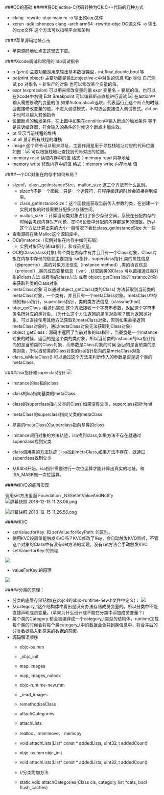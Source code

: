 ###OC的基础
#####将Objective-C代码转换为C和C++代码的几种方式
* clang -rewrite-objc main.m -o 输出的cpp文件 
* xcrun -sdk iphoneos clang -arch arm64 -rewrite-objc OC源文件 -o 输出的cpp文件 这个方法可以指明平台和架构

####苹果源码地址点击
* 苹果源码地址点击[这里](https://opensource.apple.com/tarballs/)去下载。

####Xcode调试和常用的lldb调试指令
* p (print) 主要功能是用来输出基本数据类型，int,float,double,bool 等
* po(print object) 主要功能是输出objective-c中对象的信息 和p 类似 自己测试 po 对象名 = 新生产的对象 也可以修改某个变量的值。
* expr (expression) 可以用来修改变量的值 expr 变量名 = 要赋的值。也可以在Xcode中右键 Edit Breakpoint 可以编辑断点直接进行调试 ![](编辑断点.png) 在action中输入需要修改的变量的值 如果Automaticall选项，代表运行到这个断点的时候会直接修改变量的值，不进入调试模式，不勾选会直接进入调试模式。action中也可以输入其他指令
* 设置断点的触发条件，在上图中如果在condition中输入断点的触发条件 等于是告诉编译器，符合输入的条件的时候这个断点才能生效。
* bt 显示当前线程的堆栈
* bt all 显示所有线程的堆栈
* image 这个命令可以用来寻址，主要作用是用于寻找栈地址对应的代码位置 如图：![](lldb-image.png) 可以根据栈地址查找到代码对应的位置。
*  memory read  读取内存中的值 格式：memory read 内存地址
*  memory write 修改内存中的值 格式：memory write 内存地址 值

####一个OC对象在内存中如何布局？
* sizeof，class_getInstanceSize，malloc_size 这三个方法有什么区别。
	* sizeof:不是一个函数，只是一个运算符，在程序编译的时候会直接得到结果。 
	* class_getInstanceSize：这个函数是获取当前传入参数的类，在创建一个实例对象的时候需要分配多少存储空间。
	* malloc_size	：计算当前类对象占用了多少存储空间，系统在分配内存的时候会考虑内存对齐问题，在iOS设备中分配的内存都是16的倍数。所以这个方法计算出来的大小一般情况下会比class_getInstanceSize 大一些
* 查看源码在libMalloc这个源码库中。
* OC的instonce（实例对象在内存中如何布局）
	* 实例对象只存储isa指针，和成员变量。 
* OC的Class(class对象):每个类在内存中有并且只有一个Class对象，Class对象在内存中存储的信息主要包括 isa指针，superclass指针,类的属性信息（@property）,类的对象方法信息（instance method）,类的协议信息（protocol）,类的成员变量信息（ivar）,获取到类的Class  可以直接通过类对象的class方法  或者类的class方法 或者 object_getClass(类的instance对象) 来获取到类的Class对象
* metaClass对象 可以通过object_getClass(类的Class) 方法获取到当前类的metaClass对象，一个类有，并且只有一个metaClass对象。metaClass中存储的有isa指针，superclass指针，类的类方法信息（classmethod）
* objc_getClass :看源码实现 这个方法接收一个字符串参数，返回这个字符串类名所对应的类对象。（为什么这个方法返回的是类对象呢？因为返回类对象，可以直接使用其他方法获取到metaClass对象，否则如果直接返回metaClass对象的，通过metaClass对象无法获取到Class对象）
* object_getClass：源码中返回了当前对象的isa指针，当蚕食是一个instance对象的时候，返回的是这个类的类对象，所以当前类的instance的isa指针指向的是当前类的Class对象，而参数是Class对象的时候 返回的是当前类的原类对象，所以当前类的Class对象的isa指针指向的是metaClass对象
* class_isMetaClass() 可以通过这个方法来判断传入的参数是否是这个类的metaClass.

#####isa指针和superclas指针
![](isa和superclass.png)

* instance的isa指向class
* class的isa指向基类的metaClass
* class的superclass指向父类的Class,如果没有父类，superclass指针为nil
* metaClass的superclass指向父类的metaClass
* 基类的metaClass的superclass指向基类的class
* instance调用对象的方法轨迹，isa找到class,如果方法不存在就通过superclass找到父类
* class调用类的方法轨迹：isa找到metaClass,如果方法不存在，就通过superclass找到父类

* 从64bit开始，isa指针需要进行一次位运算才能计算出真实的地址。和ISA_MASK做一次位运算。

#####KVO的底层实现

调用set方法里面
Foundation
_NSSetIntValueAndNotify
![屏幕快照 2018-12-15 11.28.06.png](https://upload-images.jianshu.io/upload_images/2510972-38b26f781269fd24.png?imageMogr2/auto-orient/strip%7CimageView2/2/w/1240)

![屏幕快照 2018-12-15 11.26.56.png](https://upload-images.jianshu.io/upload_images/2510972-dab5e798211fb9a6.png?imageMogr2/auto-orient/strip%7CimageView2/2/w/1240)

#####KVC
* setValue:forKey: 和 setValue:forKeyPath: 的区别。
* 使用KVC设置值能触发KVO吗？KVC修改了Key，会自动触发KVO监听，不管这个对象的Class中有没有set方法的实现，没有set方法会手动触发KVO
* setValue:forKey:的原理

![](setValue：forKey：原理.png)

* valueForKey:的原理

![](valueForKey.png)

#####分类的原理：
* 分类的底层存储结构(在objc4的objc-runtime-new.h文件中定义)：
![](分类的底层结构@2x.png)
* 从category_t这个结构体中看出是没有办法存储成员变量的。所以分类中不能直接声明成员变量。(苹果为什么设计成不能在分类中添加成员变量？)
* 每个类的Category 都会被编译成一个category_t类型的结构体，runtime加载每个类的时候会将每个类category_t中的数据会合并到类信息中，将合并后的分类数据插入到原来的数据的前面。
* 源码解读顺序
	* objc-os.mm
	* _objc_init
	* map_images
	* map_images_nolock

	* objc-runtime-new.mm
	* _read_images
	* remethodizeClass
	* attachCategories
	* attachLists
	* realloc、memmove、 memcpy

   * void attachLists(List* const * addedLists, uint32_t addedCount) 

	* objc-os.mm objc_init
   * void attachLists(List* const * addedLists, uint32_t addedCount) 
	* //分类附加方法
	* static void 
attachCategories(Class cls, category_list *cats, bool flush_caches)